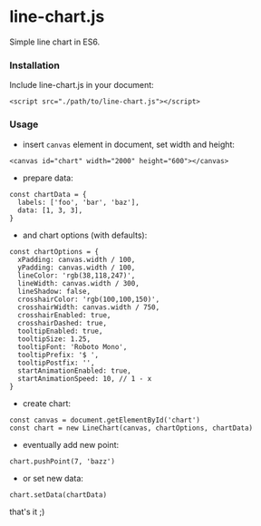 # line-chart.js

Simple line chart in ES6.

### Installation

Include line-chart.js in your document:
```
<script src="./path/to/line-chart.js"></script>
```

### Usage

* insert `canvas` element in document, set width and height:
```
<canvas id="chart" width="2000" height="600"></canvas>
```

* prepare data:
```
const chartData = {
  labels: ['foo', 'bar', 'baz'],
  data: [1, 3, 3],
}
```

* and chart options (with defaults):
```
const chartOptions = {
  xPadding: canvas.width / 100,
  yPadding: canvas.width / 100,
  lineColor: 'rgb(38,118,247)',
  lineWidth: canvas.width / 300,
  lineShadow: false,
  crosshairColor: 'rgb(100,100,150)',
  crosshairWidth: canvas.width / 750,
  crosshairEnabled: true,
  crosshairDashed: true,
  tooltipEnabled: true,
  tooltipSize: 1.25,
  tooltipFont: 'Roboto Mono',
  tooltipPrefix: '$ ',
  tooltipPostfix: '',
  startAnimationEnabled: true,
  startAnimationSpeed: 10, // 1 - x
}
```

* create chart:
```
const canvas = document.getElementById('chart')
const chart = new LineChart(canvas, chartOptions, chartData)
```

* eventually add new point:
```
chart.pushPoint(7, 'bazz')
```

* or set new data:
```
chart.setData(chartData)
```

that's it ;)
